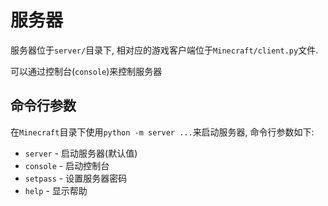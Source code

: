 # 服务器
服务器位于`server/`目录下, 相对应的游戏客户端位于`Minecraft/client.py`文件.

可以通过控制台(`console`)来控制服务器

## 命令行参数
在`Minecraft`目录下使用`python -m server ...`来启动服务器, 命令行参数如下:

- `server` - 启动服务器(默认值)
- `console` - 启动控制台
- `setpass` - 设置服务器密码
- `help` - 显示帮助
